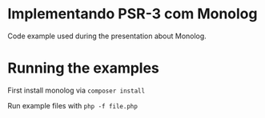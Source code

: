 # Implementando PSR-3 com Monolog

Code example used during the presentation about Monolog.

# Running the examples

First install monolog via `composer install`

Run example files with `php -f file.php`
